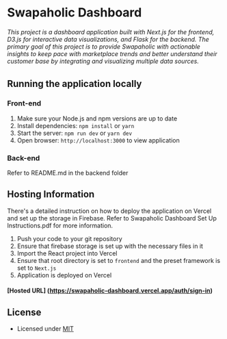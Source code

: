 # Swapaholic Dashboard

###### This project is a dashboard application built with Next.js for the frontend, D3.js for interactive data visualizations, and Flask for the backend. The primary goal of this project is to provide Swapaholic with actionable insights to keep pace with marketplace trends and better understand their customer base by integrating and visualizing multiple data sources.

## Running the application locally

### Front-end

1. Make sure your Node.js and npm versions are up to date
2. Install dependencies: `npm install` or `yarn`
3. Start the server: `npm run dev` or `yarn dev`
4. Open browser: `http://localhost:3000` to view application

### Back-end
Refer to README.md in the backend folder

## Hosting Information

There's a detailed instruction on how to deploy the application on Vercel and set up the storage in Firebase. Refer to Swapaholic Dashboard Set Up Instructions.pdf for more information.

1. Push your code to your git repository
2. Ensure that firebase storage is set up with the necessary files in it
3. Import the React project into Vercel
4. Ensure that root directory is set to `frontend` and the preset framework is set to `Next.js`
4. Application is deployed on Vercel
#### [Hosted URL] (https://swapaholic-dashboard.vercel.app/auth/sign-in)

## License
- Licensed under [MIT](https://github.com/devias-io/material-kit-react/blob/main/LICENSE.md)
